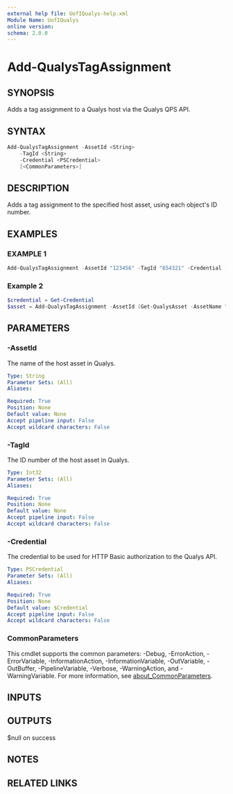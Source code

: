 ```yaml
---
external help file: UofIQualys-help.xml
Module Name: UofIQualys
online version:
schema: 2.0.0
---
```


# Add-QualysTagAssignment

## SYNOPSIS

Adds a tag assignment to a Qualys host via the Qualys QPS API.

## SYNTAX

```powershell
Add-QualysTagAssignment -AssetId <String>
    -TagId <String>
    -Credential <PSCredential>
    [<CommonParameters>]
```

## DESCRIPTION

Adds a tag assignment to the specified host asset, using each object's ID number.

## EXAMPLES

### EXAMPLE 1

```powershell
Add-QualysTagAssignment -AssetId "123456" -TagId "654321" -Credential [PSCredential]::new("qapiuser", (Get-AzKeyVaultSecret -VaultName "MyAzKeyVault" -Name "qualys-password").SecretValue)
```

### Example 2

```powershell
$credential = Get-Credential
$asset = Add-QualysTagAssignment -AssetId (Get-QualysAsset -AssetName "Server1").id -TagId (Get-QualysTag -TagName "High Security").id -Credential $Credential
```

## PARAMETERS

### -AssetId

The name of the host asset in Qualys.

```yaml
Type: String
Parameter Sets: (All)
Aliases:

Required: True
Position: None
Default value: None
Accept pipeline input: False
Accept wildcard characters: False
```

### -TagId

The ID number of the host asset in Qualys.

```yaml
Type: Int32
Parameter Sets: (All)
Aliases:

Required: True
Position: None
Default value: None
Accept pipeline input: False
Accept wildcard characters: False
```

### -Credential

The credential to be used for HTTP Basic authorization to the Qualys API.

```yaml
Type: PSCredential
Parameter Sets: (All)
Aliases:

Required: True
Position: None
Default value: $Credential
Accept pipeline input: False
Accept wildcard characters: False
```

### CommonParameters

This cmdlet supports the common parameters: -Debug, -ErrorAction, -ErrorVariable, -InformationAction, -InformationVariable, -OutVariable, -OutBuffer, -PipelineVariable, -Verbose, -WarningAction, and -WarningVariable. For more information, see [about_CommonParameters](http://go.microsoft.com/fwlink/?LinkID=113216).

## INPUTS

## OUTPUTS

 $null on success

## NOTES

## RELATED LINKS
